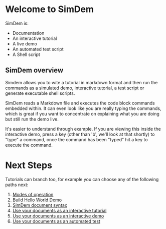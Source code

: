 # Welcome to SimDem

SimDem is:

* Documentation
* An interactive tutorial
* A live demo
* An automated test script
* A Shell script

## SimDem overview

Simdem allows you to wite a tutorial in markdown format and then run the commands as a simulated demo, interactive tutorial, a test script or generate executable shell scripts.

SimDem reads a Markdown file and executes the code block commands embedded within. It can even look like you are really typing the commands, which is great if you want to concentrate on explaining what you are doing but still run the demo live.

It's easier to understand through example. If you are viewing this inside the interactive demo, press a key (other than 'b', we'll look at that shortly) to "type" a command, once the command has been "typed" hit a key to execute the command.

# Next Steps

Tutorials can branch too, for example you can choose any of the following paths next:

1. [Modes of operation](modes.md)
1. [Build Hello World Demo](hello_world.md)
1. [SimDem document syntax](syntax.md)
1. [Use your documents as an interactive tutorial](mode_tutorial.md)
1. [Use your documents as an interactive demo](mode_demo.md)
1. [Use your documents as an automated test](mode_test.md)


  

